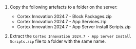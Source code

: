 1. Copy the following artefacts to a folder on the server:
   * Cortex Innovation 2024.7 - Block Packages.zip
   * Cortex Innovation 2024.7 - App Services.zip
   * Cortex Innovation 2024.7 - App Server Install Scripts.zip

1. Extract the `Cortex Innovation 2024.7 - App Server Install Scripts.zip` file to a folder with the same name.
